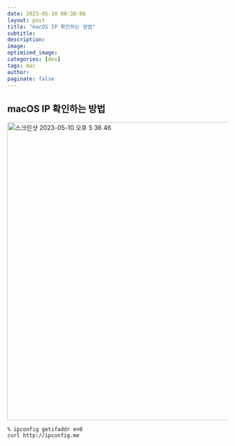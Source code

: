```yaml
---
date: 2023-05-10 08:38:08
layout: post
title: "macOS IP 확인하는 방법"
subtitle:
description:
image:
optimized_image:
categories: [dev]
tags: mac
author:
paginate: false
---
```


## macOS IP 확인하는 방법

<img width="682" alt="스크린샷 2023-05-10 오후 5 36 46" src="https://github.com/leesanghoon94/leesanghoon94.github.io/assets/127801771/783e99d9-dd56-41f5-abee-839cf79474fe">

    % ipconfig getifaddr en0
    curl http://ipconfig.me
